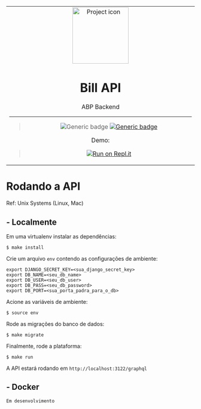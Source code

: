 <table align="center"><tr><td align="center" width="9999">

<img src="https://cdn.bulbagarden.net/upload/thumb/0/0b/FireRed_LeafGreen_Bill.png/125px-FireRed_LeafGreen_Bill.png" align="center" width="150" alt="Project icon">

# Bill API

ABP Backend

<hr />

>![Generic badge](https://img.shields.io/badge/version-0.0.7-silver.svg)
[![Generic badge](https://img.shields.io/badge/docs-blue.svg)](https://github.com/brunolcarli/Bill/wiki)

Demo:
> [![Run on Repl.it](https://repl.it/badge/github/brunolcarli/Bill)](https://Bill-1.brunolcarli.repl.co/graphql/)



</td></tr></table>


# Rodando a API

Ref: Unix Systems (Linux, Mac)

## - Localmente

Em uma virtualenv instalar as dependências:

```
$ make install
```

Crie um arquivo `env` contendo as configurações de ambiente:

```
export DJANGO_SECRET_KEY=<sua_django_secret_key>
export DB_NAME=<seu_db_name>
export DB_USER=<seu_db_user>
export DB_PASS=<seu_db_password>
export DB_PORT=<sua_porta_padra_para_o_db>
```

Acione as variáveis de ambiente:

```
$ source env
```

Rode as migrações do banco de dados:

```
$ make migrate
```

Finalmente, rode a plataforma:

```
$ make run
```

A API estará rodando em `http://localhost:3122/graphql`

## - Docker

`Em desenvolvimento`
